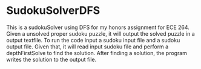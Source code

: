 # SudokuSolverDFS
This is a sudokuSolver using DFS for my honors assignment for ECE 264. Given a unsolved proper sudoku puzzle, it will output the solved puzzle in a output textfile. To run the code input a sudoku input file and a sudoku output file. Given that, it will read input sudoku file and perform a depthFirstSolve to find the solution. After finding a solution, the program writes the solution to the output file. 

